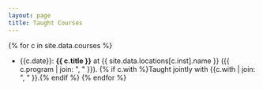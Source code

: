 ```yaml
---
layout: page
title: Taught Courses
---
```


{% for c in site.data.courses %}
- {{c.date}}: **{{ c.title }}** at {{ site.data.locations[c.inst].name }} ({{ c.program | join: ", " }}). {% if c.with %}Taught jointly with {{c.with | join: ", " }}.{% endif %}
{% endfor %}
